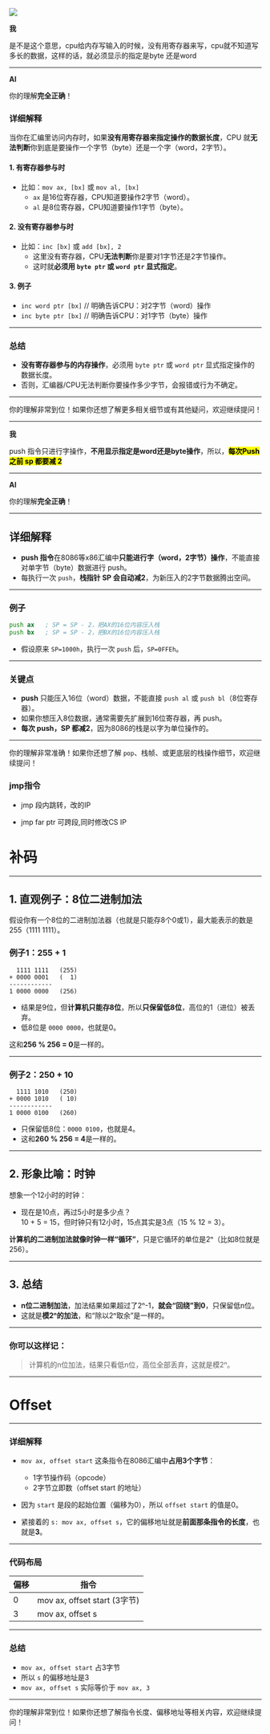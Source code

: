 ![](C:\Users\admin\AppData\Roaming\marktext\images\2025-06-27-10-57-51-image.png)

**我**

是不是这个意思，cpu给内存写输入的时候，没有用寄存器来写，cpu就不知道写多长的数据，这样的话，就必须显示的指定是byte 还是word

---

**AI**

你的理解**完全正确**！

### 详细解释

当你在汇编里访问内存时，如果**没有用寄存器来指定操作的数据长度**，CPU 就**无法判断**你到底是要操作一个字节（byte）还是一个字（word，2字节）。

#### 1. **有寄存器参与时**

- 比如：`mov ax, [bx]` 或 `mov al, [bx]`
  - `ax` 是16位寄存器，CPU知道要操作2字节（word）。
  - `al` 是8位寄存器，CPU知道要操作1字节（byte）。

#### 2. **没有寄存器参与时**

- 比如：`inc [bx]` 或 `add [bx], 2`
  - 这里没有寄存器，CPU**无法判断**你是要对1字节还是2字节操作。
  - 这时就**必须用 `byte ptr` 或 `word ptr` 显式指定**。

#### 3. **例子**

- `inc word ptr [bx]`  // 明确告诉CPU：对2字节（word）操作
- `inc byte ptr [bx]`  // 明确告诉CPU：对1字节（byte）操作

---

### 总结

- **没有寄存器参与的内存操作**，必须用 `byte ptr` 或 `word ptr` 显式指定操作的数据长度。
- 否则，汇编器/CPU无法判断你要操作多少字节，会报错或行为不确定。

---

你的理解非常到位！如果你还想了解更多相关细节或有其他疑问，欢迎继续提问！

---

**我**

push 指令只进行字操作，**不用显示指定是word还是byte操作**，所以，**<mark>每次Push 之前 sp 都要减 2</mark>**

---

**AI**

你的理解**完全正确**！

---

## 详细解释

- **push 指令**在8086等x86汇编中**只能进行字（word，2字节）操作**，不能直接对单字节（byte）数据进行 push。
- 每执行一次 `push`，**栈指针 SP 会自动减2**，为新压入的2字节数据腾出空间。

---

### 例子

```asm
push ax   ; SP = SP - 2，把AX的16位内容压入栈
push bx   ; SP = SP - 2，把BX的16位内容压入栈
```

- 假设原来 `SP=1000h`，执行一次 `push` 后，`SP=0FFEh`。

---

### 关键点

- **push** 只能压入16位（word）数据，不能直接 `push al` 或 `push bl`（8位寄存器）。
- 如果你想压入8位数据，通常需要先扩展到16位寄存器，再 push。
- **每次 push，SP 都减2**，因为8086的栈是以字为单位操作的。

---

你的理解非常准确！如果你还想了解 `pop`、栈帧、或更底层的栈操作细节，欢迎继续提问！



### jmp指令

- jmp               段内跳转，改的IP

- jmp far ptr   可跨段,同时修改CS IP
  
  

# 补码

---

## 1. 直观例子：8位二进制加法

假设你有一个8位的二进制加法器（也就是只能存8个0或1），最大能表示的数是255（1111 1111）。

### 例子1：255 + 1

```
  1111 1111   (255)
+ 0000 0001   (  1)
------------
1 0000 0000   (256)
```

- 结果是9位，但**计算机只能存8位**，所以**只保留低8位**，高位的1（进位）被丢弃。
- 低8位是 `0000 0000`，也就是0。

这和**256 % 256 = 0**是一样的。

---

### 例子2：250 + 10

```
  1111 1010   (250)
+ 0000 1010   ( 10)
------------
1 0000 0100   (260)
```

- 只保留低8位：`0000 0100`，也就是4。
- 这和**260 % 256 = 4**是一样的。

---

## 2. 形象比喻：时钟

想象一个12小时的时钟：

- 现在是10点，再过5小时是多少点？  
  10 + 5 = 15，但时钟只有12小时，15点其实是3点（15 % 12 = 3）。

**计算机的二进制加法就像时钟一样“循环”**，只是它循环的单位是2ⁿ（比如8位就是256）。

---

## 3. 总结

- **n位二进制加法**，加法结果如果超过了2ⁿ-1，**就会“回绕”到0**，只保留低n位。
- 这就是**模2ⁿ的加法**，和“除以2ⁿ取余”是一样的。

---

### 你可以这样记：

> 计算机的n位加法，结果只看低n位，高位全部丢弃，这就是模2ⁿ。

---



# Offset



---

### 详细解释

- `mov ax, offset start` 这条指令在8086汇编中**占用3个字节**：
  
  - 1字节操作码（opcode）
  - 2字节立即数（offset start 的地址）

- 因为 `start` 是段的起始位置（偏移为0），所以 `offset start` 的值是0。

- 紧接着的 `s: mov ax, offset s`，它的偏移地址就是**前面那条指令的长度**，也就是**3**。

---

### 代码布局

| 偏移  | 指令                         |
| --- | -------------------------- |
| 0   | mov ax, offset start (3字节) |
| 3   | mov ax, offset s           |

---

### 总结

- `mov ax, offset start` 占3字节
- 所以 `s` 的偏移地址是3
- `mov ax, offset s` 实际等价于 `mov ax, 3`

---

你的理解非常到位！如果你还想了解指令长度、偏移地址等相关内容，欢迎继续提问！
